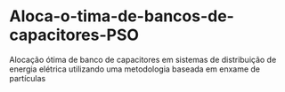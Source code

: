 # Aloca-o-tima-de-bancos-de-capacitores-PSO
Alocação ótima de banco de capacitores em sistemas de distribuição de energia elétrica utilizando uma metodologia baseada em enxame de partículas 
